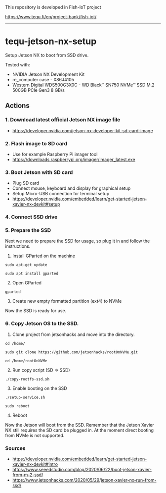 This repository is developed in Fish-IoT project

https://www.tequ.fi/en/project-bank/fish-iot/ 

---

# tequ-jetson-nx-setup

Setup Jetson NX to boot from SSD drive. 

Tested with:
- NVIDIA Jetson NX Development Kit
- re_computer case - X86J4105
- Western Digital WDS500G3X0C - WD Black™ SN750 NVMe™ SSD M.2 500GB PCIe Gen3 8 GB/s 

## Actions

### 1. Download latest official Jetson NX image file
- https://developer.nvidia.com/jetson-nx-developer-kit-sd-card-image

### 2. Flash image to SD card
- Use for example Raspberry PI imager tool
- https://downloads.raspberrypi.org/imager/imager_latest.exe

### 3. Boot Jetson with SD card
- Plug SD card
- Connect mouse, keyboard and display for graphical setup
- Setup Micro-USB connection for terminal setup
- https://developer.nvidia.com/embedded/learn/get-started-jetson-xavier-nx-devkit#setup

### 4. Connect SSD drive

### 5. Prepare the SSD
Next we need to prepare the SSD for usage, so plug it in and follow the instructions.

1. Install GParted on the machine 

```
sudo apt-get update 
```

```
sudo apt install gparted
```

2. Open GParted 

```
gparted
```

3. Create new empty formatted partition (ext4) to NVMe 

Now the SSD is ready for use.

### 6. Copy Jetson OS to the SSD.

1. Clone project from jetsonhacks and move into the directory.

```
cd /home/
```
```
sudo git clone https://github.com/jetsonhacks/rootOnNVMe.git
```
```
cd /home/rootOnNVMe
```

2. Run copy script (SD => SSD)

```
./copy-rootfs-ssd.sh
```

3.  Enable booting on the SSD

```
./setup-service.sh
```
```
sudo reboot
```

4. Reboot

Now the Jetson will boot from the SSD. Remember that the Jetson Xavier NX still requires the SD card be plugged in. At the moment direct booting from NVMe is not supported.

### Sources
- https://developer.nvidia.com/embedded/learn/get-started-jetson-xavier-nx-devkit#intro
- https://www.seeedstudio.com/blog/2020/06/22/boot-jetson-xavier-from-m-2-ssd/
- https://www.jetsonhacks.com/2020/05/29/jetson-xavier-nx-run-from-ssd/
